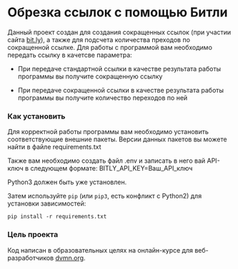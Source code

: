 # Обрезка ссылок с помощью Битли

Данный проект создан для создания сокращенных ссылок (при участии сайта [bit.ly](https://app.bitly.com)), а также для подсчета количества преходов по сокращенной ссылке.
Для работы с программой вам необходимо передать ссылку в качетсве параметра: 

* При передаче стандартной ссылки в качестве результата работы программы вы получите сокращенную ссылку

* При передаче сокращенной ссылки в качестве результата работы программы вы получите количество переходов по ней

### Как установить

Для корректной работы программы вам необходимо установить соответствующие внешние пакеты. Версии данных пакетов вы можете найти в файле requirements.txt

Также вам необходимо создать файл .env и записать в него вай API-ключ в следующем формате: BITLY_API_KEY=Ваш_API_ключ

Python3 должен быть уже установлен. 

Затем используйте `pip` (или `pip3`, есть конфликт с Python2) для установки зависимостей:
```
pip install -r requirements.txt
```

### Цель проекта

Код написан в образовательных целях на онлайн-курсе для веб-разработчиков [dvmn.org](https://dvmn.org/).
